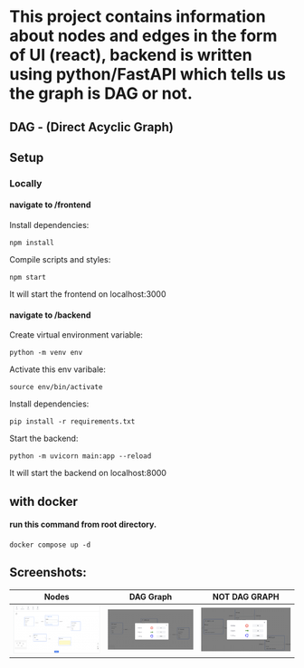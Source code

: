 # This project contains information about nodes and edges in the form of UI (react), backend is written using python/FastAPI which tells us the graph is DAG or not.

## DAG - (Direct Acyclic Graph)

## Setup

### Locally

#### navigate to /frontend

Install dependencies:

```
npm install
```

Compile scripts and styles:

```
npm start
```

It will start the frontend on localhost:3000

#### navigate to /backend

Create virtual environment variable:

```
python -m venv env
```

Activate this env varibale:

```
source env/bin/activate
```

Install dependencies:

```
pip install -r requirements.txt
```

Start the backend:

```
python -m uvicorn main:app --reload
```

It will start the backend on localhost:8000

## with docker

#### run this command from root directory.

```
docker compose up -d
```

## Screenshots:

| Nodes                                                     | DAG Graph                                                     | NOT DAG GRAPH                                                         |
| --------------------------------------------------------- | ------------------------------------------------------------- | --------------------------------------------------------------------- |
| ![Login page](screenshots/nodes.png?raw=true "Node page") | ![Registration page](screenshots/dag.png?raw=true "DAG page") | ![Registration page](screenshots/not_dag.png?raw=true "Not DAG page") |
